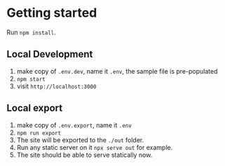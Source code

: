 # Getting started

Run `npm install`.

## Local Development
1. make copy of `.env.dev`, name it `.env`, the sample file is pre-populated
1. `npm start`
1.  visit `http://localhost:3000`

## Local export
1. make copy of `.env.export`, name it `.env`
1. `npm run export`
1. The site will be exported to the `./out` folder.
1. Run any static server on it `npx serve out` for example.
1. The site should be able to serve statically now.
